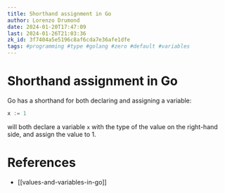 ```yaml
---
title: Shorthand assignment in Go
author: Lorenzo Drumond
date: 2024-01-20T17:47:09
last: 2024-01-26T21:03:36
zk_id: 3f7404a5e5196c8af6cda7e36afe1dfe
tags: #programming #type #golang #zero #default #variables
---
```



# Shorthand assignment in Go
Go has a shorthand for both declaring and assigning a variable:
```go
x := 1
```

will both declare a variable `x` with the type of the value on the right-hand side, and assign the value to 1.

# References
- [[values-and-variables-in-go]]
